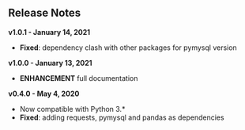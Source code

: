 
## Release Notes

**v1.0.1 - January 14, 2021**

* **Fixed**: dependency clash with other packages for pymysql version

**v1.0.0 - January 13, 2021**

* **ENHANCEMENT** full documentation

**v0.4.0 - May 4, 2020**

* Now compatible with Python 3.*
* **Fixed**: adding requests, pymysql and pandas as dependencies
